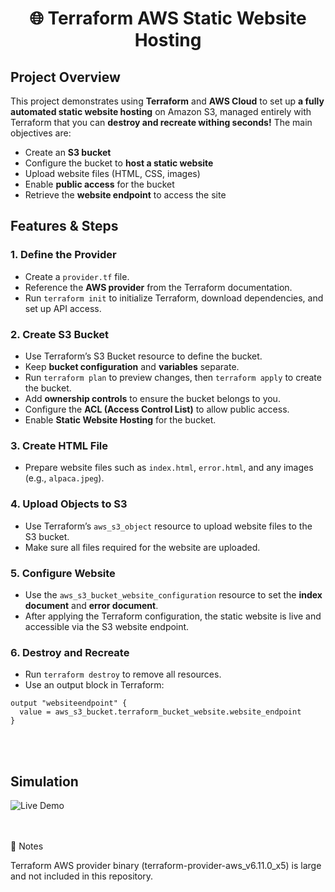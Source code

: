 # <p align="center">🌐 Terraform AWS Static Website Hosting</p>

## Project Overview
This project demonstrates using **Terraform** and **AWS Cloud** to set up **a fully automated static website hosting** on Amazon S3, managed entirely with Terraform that you can **destroy and recreate withing seconds!** The main objectives are:  

- Create an **S3 bucket**  
- Configure the bucket to **host a static website**  
- Upload website files (HTML, CSS, images)  
- Enable **public access** for the bucket  
- Retrieve the **website endpoint** to access the site  


## Features & Steps

### 1. Define the Provider 
- Create a `provider.tf` file.  
- Reference the **AWS provider** from the Terraform documentation.  
- Run `terraform init` to initialize Terraform, download dependencies, and set up API access.  

### 2. Create S3 Bucket
- Use Terraform’s S3 Bucket resource to define the bucket.  
- Keep **bucket configuration** and **variables** separate.  
- Run `terraform plan` to preview changes, then `terraform apply` to create the bucket.  
- Add **ownership controls** to ensure the bucket belongs to you.  
- Configure the **ACL (Access Control List)** to allow public access.  
- Enable **Static Website Hosting** for the bucket.  

### 3. Create HTML File
- Prepare website files such as `index.html`, `error.html`, and any images (e.g., `alpaca.jpeg`).  

### 4. Upload Objects to S3
- Use Terraform’s `aws_s3_object` resource to upload website files to the S3 bucket.  
- Make sure all files required for the website are uploaded.  

### 5. Configure Website
- Use the `aws_s3_bucket_website_configuration` resource to set the **index document** and **error document**.  
- After applying the Terraform configuration, the static website is live and accessible via the S3 website endpoint.  

### 6. Destroy and Recreate
- Run `terraform destroy` to remove all resources.  
- Use an output block in Terraform:

```hcl
output "websiteendpoint" {
  value = aws_s3_bucket.terraform_bucket_website.website_endpoint
}
```
<br><br>
## Simulation
![Live Demo](gif/gif.gif) 

<br><br>
📌 Notes

Terraform AWS provider binary (terraform-provider-aws_v6.11.0_x5) is large and not included in this repository.
